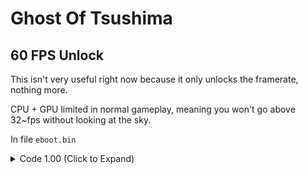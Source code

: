 # Ghost Of Tsushima

## 60 FPS Unlock

This isn't very useful right now because it only unlocks the framerate, nothing more.

CPU + GPU limited in normal gameplay, meaning you won't go above 32~fps without looking at the sky.

In file `eboot.bin`

<details>
<summary>Code 1.00 (Click to Expand)</summary>

```
39 05 CA B1 01 02 74 16 89 05 C2 B1 01 02

39 05 CA B1 01 02 EB 16 89 05 C2 B1 01 02
```

</details>
